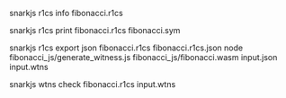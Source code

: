 snarkjs r1cs info fibonacci.r1cs

snarkjs r1cs print fibonacci.r1cs fibonacci.sym

snarkjs r1cs export json fibonacci.r1cs fibonacci.r1cs.json
node fibonacci_js/generate_witness.js fibonacci_js/fibonacci.wasm input.json input.wtns

snarkjs wtns check fibonacci.r1cs input.wtns
